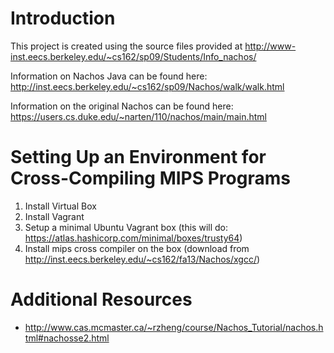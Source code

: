 
# Introduction


This project is created using the source files provided at http://www-inst.eecs.berkeley.edu/~cs162/sp09/Students/Info_nachos/

Information on Nachos Java can be found here: http://inst.eecs.berkeley.edu/~cs162/sp09/Nachos/walk/walk.html

Information on the original Nachos can be found here: https://users.cs.duke.edu/~narten/110/nachos/main/main.html


# Setting Up an Environment for Cross-Compiling MIPS Programs

1. Install Virtual Box
2. Install Vagrant
3. Setup a minimal Ubuntu Vagrant box (this will do: https://atlas.hashicorp.com/minimal/boxes/trusty64)
4. Install mips cross compiler on the box (download from http://inst.eecs.berkeley.edu/~cs162/fa13/Nachos/xgcc/)


# Additional Resources
* http://www.cas.mcmaster.ca/~rzheng/course/Nachos_Tutorial/nachos.html#nachosse2.html





